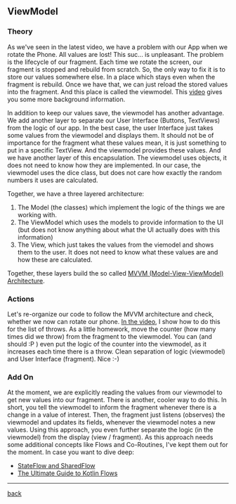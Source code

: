 ## ViewModel

### Theory

As we've seen in the latest video, we have a problem with our App when we rotate the Phone. All values are lost! This suc... is unpleasant. The problem is the lifecycle of our fragment. Each time we rotate the screen, our fragment is stopped and rebuild from scratch. So, the only way to fix it is to store our values somewhere else. In a place which stays even when the fragment is rebuild. Once we have that, we can just reload the stored values into the fragment. And this place is called the viewmodel. This [video](https://www.youtube.com/watch?v=j5ZouactAvk&list=PLlxmoA0rQ-LyVuVR1LFvpR1K8A0HsIBYx&index=4) gives you some more background information. 

In addition to keep our values save, the viewmodel has another advantage. We add another layer to separate our User Interface (Buttons, TextViews) from the logic of our app. In the best case, the user Interface just takes some values from the viewmodel and displays them. It should not be of importance for the fragment what these values mean, it is just something to put in a specific TextView. And the viewmodel provides these values. And we have another layer of this encapsulation. The viewmodel uses objects, it does not need to know how they are implemented. In our case, the viewmodel uses the dice class, but does not care how exactly the random numbers it uses are calculated. 

Together, we have a three layered architecture:
1. The Model (the classes) which implement the logic of the things we are working with.
2. The ViewModel which uses the models to provide information to the UI (but does not know anything about what the UI actually does with this information)
3. The View, which just takes the values from the viemodel and shows them to the user. It does not need to know what these values are and how these are calculated.

Together, these layers build the so called [MVVM (Model-View-ViewModel) Architecture](https://de.wikipedia.org/wiki/Model_View_ViewModel).

### Actions

Let's re-organize our code to follow the MVVM architecture and check, whether we now can rotate our phone. [In the video](https://www.youtube.com/watch?v=MYCp7EpBR6s), I show how to do this for the list of throws. As a little homework, move the counter (how many times did we throw) from the fragment to the viewmodel. You can (and should :P ) even put the logic of the counter into the viewmodel, as it increases each time there is a throw. Clean separation of logic (viewmodel) and User Interface (fragment). Nice :-)

### Add On

At the moment, we are explicitly reading the values from our viewmodel to get new values into our fragment. There is another, cooler way to do this. In short, you tell the viewmodel to inform the fragment whenever there is a change in a value of interest. Then, the fragment just listens (observes) the viewmodel and updates its fields, whenever the viewmodel notes a new values. Using this approach, you even further separate the logic (in the viewmodel) from the display (view / fragment). As this approach needs some additional concepts like Flows and Co-Routines, I've kept them out for the moment. In case you want to dive deep:

- [StateFlow and SharedFlow](https://developer.android.com/kotlin/flow/stateflow-and-sharedflow)
- [The Ultimate Guide to Kotlin Flows](https://www.youtube.com/watch?v=ZX8VsqNO_Ss&list=PLQkwcJG4YTCQHCppNAQmLsj_jW38rU9sC)

---

[back](../README.md)